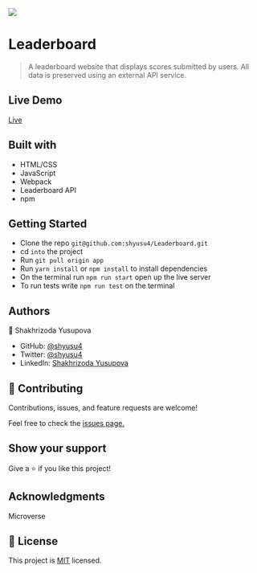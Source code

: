 ![](https://img.shields.io/badge/Microverse-blueviolet)
# Leaderboard
> A leaderboard website that displays scores submitted by users. All data is preserved using an external API service.

## Live Demo

[Live]()

## Built with

- HTML/CSS
- JavaScript
- Webpack
- Leaderboard API
- npm

## Getting Started

- Clone the repo `git@github.com:shyusu4/Leaderboard.git`
- cd `into` the project
- Run `git pull origin app`
- Run `yarn install` or `npm install` to install dependencies
- On the terminal run `npm run start` open up the live server
- To run tests write `npm run test` on the terminal

## Authors

👤 Shakhrizoda Yusupova

- GitHub: [@shyusu4](https://github.com/shyusu4)
- Twitter: [@shyusu4](https://twitter.com/shyusu4)
- LinkedIn: [Shakhrizoda Yusupova](https://www.linkedin.com/in/shakhrizoda-yusupova-789253229/?originalSubdomain=uz)

## 🤝 Contributing
Contributions, issues, and feature requests are welcome!

Feel free to check the [issues page.](https://github.com/shyusu4/Leaderboard/issues)

## Show your support
Give a ⭐️ if you like this project!

## Acknowledgments

Microverse

## 📝 License

This project is [MIT](https://github.com/shyusu4/Leaderboard/blob/basic-structure/MIT.md) licensed.
